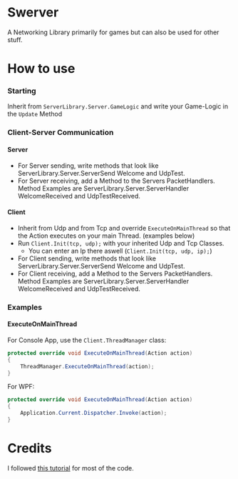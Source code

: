 # Swerver
A Networking Library primarily for games but can also be used for other stuff.

# How to use
### Starting
Inherit from `ServerLibrary.Server.GameLogic` and write your Game-Logic in the `Update` Method

### Client-Server Communication
#### Server
* For Server sending, write methods that look like ServerLibrary.Server.ServerSend Welcome and UdpTest.
* For Server receiving, add a Method to the Servers PacketHandlers. Method Examples are ServerLibrary.Server.ServerHandler WelcomeReceived and UdpTestReceived.
#### Client
* Inherit from Udp and from Tcp and override `ExecuteOnMainThread` so that the Action executes on your main Thread. (examples below)
* Run `Client.Init(tcp, udp);` with your inherited Udp and Tcp Classes.
    * You can enter an Ip there aswell (`Client.Init(tcp, udp, ip);`) 
* For Client sending, write methods that look like ServerLibrary.Server.ServerSend Welcome and UdpTest.
* For Client receiving, add a Method to the Servers PacketHandlers. Method Examples are ServerLibrary.Server.ServerHandler WelcomeReceived and UdpTestReceived.
### Examples
#### ExecuteOnMainThread
For Console App, use the `Client.ThreadManager` class:
```c#
protected override void ExecuteOnMainThread(Action action)
{
    ThreadManager.ExecuteOnMainThread(action);
}
```
For WPF:
```c#
protected override void ExecuteOnMainThread(Action action)
{
    Application.Current.Dispatcher.Invoke(action);
}
```
# Credits
I followed [this tutorial](https://www.youtube.com/playlist?list=PLXkn83W0QkfnqsK8I0RAz5AbUxfg3bOQ5) for most of the code.

